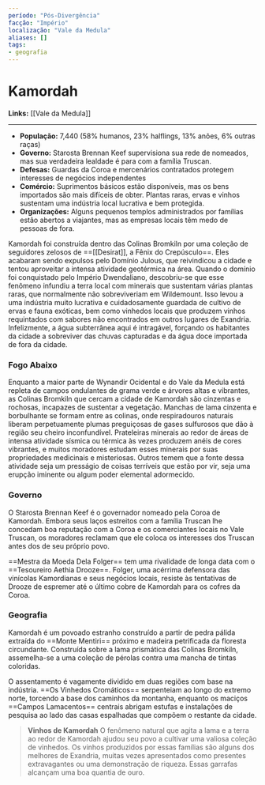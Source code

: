 ```yaml
---
período: "Pós-Divergência"
facção: "Império"
localização: "Vale da Medula"
aliases: []
tags:
- geografia
---
```


# **Kamordah**

**Links:** [[Vale da Medula]]

---
- **População:** 7,440 (58% humanos, 23% halflings, 13% anões, 6% outras raças)
- **Governo:** Starosta Brennan Keef supervisiona sua rede de nomeados, mas sua verdadeira lealdade é para com a família Truscan.
- **Defesas:** Guardas da Coroa e mercenários contratados protegem interesses de negócios independentes
- **Comércio:** Suprimentos básicos estão disponíveis, mas os bens importados são mais difíceis de obter. Plantas raras, ervas e vinhos sustentam uma indústria local lucrativa e bem protegida.
- **Organizações:** Alguns pequenos templos administrados por famílias estão abertos a viajantes, mas as empresas locais têm medo de pessoas de fora.

Kamordah foi construída dentro das Colinas Bromkiln por uma coleção de seguidores zelosos de ==[[Desirat]], a Fênix do Crepúsculo==. Eles acabaram sendo expulsos pelo Domínio Julous, que reivindicou a cidade e tentou aproveitar a intensa atividade geotérmica na área. Quando o domínio foi conquistado pelo Império Dwendaliano, descobriu-se que esse fenômeno infundiu a terra local com minerais que sustentam várias plantas raras, que normalmente não sobreviveriam em Wildemount. Isso levou a uma indústria muito lucrativa e cuidadosamente guardada de cultivo de ervas e fauna exóticas, bem como vinhedos locais que produzem vinhos requintados com sabores não encontrados em outros lugares de Exandria. Infelizmente, a água subterrânea aqui é intragável, forçando os habitantes da cidade a sobreviver das chuvas capturadas e da água doce importada de fora da cidade.

### **Fogo Abaixo**
Enquanto a maior parte de Wynandir Ocidental e do Vale da Medula está repleta de campos ondulantes de grama verde e árvores altas e vibrantes, as Colinas Bromkiln que cercam a cidade de Kamordah são cinzentas e rochosas, incapazes de sustentar a vegetação. Manchas de lama cinzenta e borbulhante se formam entre as colinas, onde respiradouros naturais liberam perpetuamente plumas preguiçosas de gases sulfurosos que dão à região seu cheiro inconfundível. Prateleiras minerais ao redor de áreas de intensa atividade sísmica ou térmica às vezes produzem anéis de cores vibrantes, e muitos moradores estudam esses minerais por suas propriedades medicinais e misteriosas. Outros temem que a fonte dessa atividade seja um presságio de coisas terríveis que estão por vir, seja uma erupção iminente ou algum poder elemental adormecido.

### **Governo**
O Starosta Brennan Keef é o governador nomeado pela Coroa de Kamordah. Embora seus laços estreitos com a família Truscan lhe concedam boa reputação com a Coroa e os comerciantes locais no Vale Truscan, os moradores reclamam que ele coloca os interesses dos Truscan antes dos de seu próprio povo. 

==Mestra da Moeda Dela Folger== tem uma rivalidade de longa data com o ==Tesoureiro Aethia Drooze==. Folger, uma acérrima defensora das vinícolas Kamordianas e seus negócios locais, resiste às tentativas de Drooze de espremer até o último cobre de Kamordah para os cofres da Coroa.

### **Geografia**
Kamordah é um povoado estranho construído a partir de pedra pálida extraída do ==Monte Mentiri== próximo e madeira petrificada da floresta circundante. Construída sobre a lama prismática das Colinas Bromkiln, assemelha-se a uma coleção de pérolas contra uma mancha de tintas coloridas.

O assentamento é vagamente dividido em duas regiões com base na indústria. ==Os Vinhedos Cromáticos== serpenteiam ao longo do extremo norte, torcendo a base dos caminhos da montanha, enquanto os maciços ==Campos Lamacentos== centrais abrigam estufas e instalações de pesquisa ao lado das casas espalhadas que compõem o restante da cidade.

> **Vinhos de Kamordah**
> O fenômeno natural que agita a lama e a terra ao redor de Kamordah ajudou seu povo a cultivar uma valiosa coleção de vinhedos. Os vinhos produzidos por essas famílias são alguns dos melhores de Exandria, muitas vezes apresentados como presentes extravagantes ou uma demonstração de riqueza. Essas garrafas alcançam uma boa quantia de ouro.